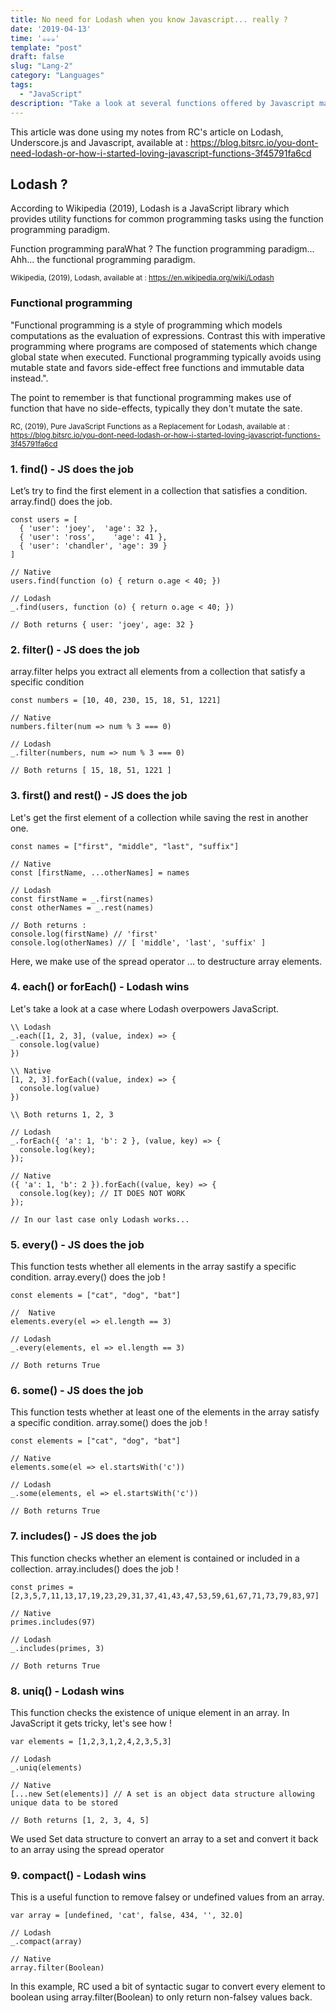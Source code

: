 ```yaml
---
title: No need for Lodash when you know Javascript... really ?
date: '2019-04-13'
time: '☕️☕️☕️'
template: "post"
draft: false
slug: "Lang-2"
category: "Languages"
tags:
  - "JavaScript"
description: "Take a look at several functions offered by Javascript making Lodash a bit more useless everyday. Still Lodash saves the day !."
---
```


This article was done using my notes from RC's article on Lodash, Underscore.js and Javascript, available at : https://blog.bitsrc.io/you-dont-need-lodash-or-how-i-started-loving-javascript-functions-3f45791fa6cd

## Lodash ?

According to Wikipedia (2019), Lodash is a JavaScript library which provides utility functions for common programming tasks using the function programming paradigm.

Function programming paraWhat ? The function programming paradigm... Ahh... the functional programming paradigm.

<sub>Wikipedia, (2019), Lodash, available at : https://en.wikipedia.org/wiki/Lodash</sub>

### Functional programming

"Functional programming is a style of programming which models computations as the evaluation of expressions. Contrast this with imperative programming where programs are composed of statements which change global state when executed. Functional programming typically avoids using mutable state and favors side-effect free functions and immutable data instead.".

The point to remember is that functional programming makes use of function that have no side-effects, typically they don't mutate the sate.

<sub>RC, (2019), Pure JavaScript Functions as a Replacement for Lodash, available at : https://blog.bitsrc.io/you-dont-need-lodash-or-how-i-started-loving-javascript-functions-3f45791fa6cd</sub>

### 1. find() - JS does the job

Let’s try to find the first element in a collection that satisfies a condition. array.find() does the job.

```
const users = [
  { 'user': 'joey',  'age': 32 },
  { 'user': 'ross',    'age': 41 },
  { 'user': 'chandler', 'age': 39 }
]

// Native
users.find(function (o) { return o.age < 40; })

// Lodash
_.find(users, function (o) { return o.age < 40; })

// Both returns { user: 'joey', age: 32 }
```

### 2. filter() - JS does the job

array.filter helps you extract all elements from a collection that satisfy a specific condition

```
const numbers = [10, 40, 230, 15, 18, 51, 1221]

// Native
numbers.filter(num => num % 3 === 0)

// Lodash
_.filter(numbers, num => num % 3 === 0)

// Both returns [ 15, 18, 51, 1221 ]
```

### 3. first() and rest() - JS does the job

Let's get the first element of a collection while saving the rest in another one.

```
const names = ["first", "middle", "last", "suffix"]

// Native
const [firstName, ...otherNames] = names

// Lodash
const firstName = _.first(names)
const otherNames = _.rest(names)

// Both returns :
console.log(firstName) // 'first'
console.log(otherNames) // [ 'middle', 'last', 'suffix' ]
```

Here, we make use of the spread operator ... to destructure array elements.

### 4. each() or forEach() - Lodash wins

Let's take a look at a case where Lodash overpowers JavaScript.

```
\\ Lodash
_.each([1, 2, 3], (value, index) => {
  console.log(value)
})

\\ Native
[1, 2, 3].forEach((value, index) => {
  console.log(value)
})

\\ Both returns 1, 2, 3

// Lodash
_.forEach({ 'a': 1, 'b': 2 }, (value, key) => {
  console.log(key);
});

// Native
({ 'a': 1, 'b': 2 }).forEach((value, key) => {
  console.log(key); // IT DOES NOT WORK
});

// In our last case only Lodash works...
```

### 5. every() - JS does the job

This function tests whether all elements in the array sastify a specific condition. array.every() does the job !

```
const elements = ["cat", "dog", "bat"]

//  Native
elements.every(el => el.length == 3)

// Lodash
_.every(elements, el => el.length == 3)

// Both returns True
```

### 6. some() - JS does the job

This function tests whether at least one of the elements in the array satisfy a specific condition. array.some() does the job !

```
const elements = ["cat", "dog", "bat"]

// Native
elements.some(el => el.startsWith('c'))

// Lodash
_.some(elements, el => el.startsWith('c'))

// Both returns True
```

### 7. includes() - JS does the job

This function checks whether an element is contained or included in a collection. array.includes() does the job !

```
const primes = [2,3,5,7,11,13,17,19,23,29,31,37,41,43,47,53,59,61,67,71,73,79,83,97]

// Native
primes.includes(97)

// Lodash
_.includes(primes, 3)

// Both returns True
```

### 8. uniq() - Lodash wins

This function checks the existence of unique element in an array. In JavaScript it gets tricky, let's see how !

```
var elements = [1,2,3,1,2,4,2,3,5,3]

// Lodash
_.uniq(elements)

// Native
[...new Set(elements)] // A set is an object data structure allowing unique data to be stored

// Both returns [1, 2, 3, 4, 5]
```

We used Set data structure to convert an array to a set and convert it back to an array using the spread operator

### 9. compact() - Lodash wins

This is a useful function to remove falsey or undefined values from an array.

```
var array = [undefined, 'cat', false, 434, '', 32.0]

// Lodash
_.compact(array)

// Native
array.filter(Boolean)
```

In this example, RC used a bit of syntactic sugar to convert every element to boolean using array.filter(Boolean) to only return non-falsey values back.
